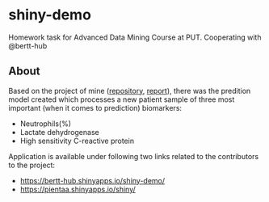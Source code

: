 # shiny-demo
Homework task for Advanced Data Mining Course at PUT. Cooperating with @bertt-hub

## About

Based on the project of mine ([repository](https://github.com/pientaa/COVID-19-analysis), [report](https://pientaa.github.io/COVID-19-analysis/COVID-19-analysis.html)), there was the predition model created which processes a new patient sample of three most important (when it comes to prediction) biomarkers:
- Neutrophils(%)
- Lactate dehydrogenase
- High sensitivity C-reactive protein

Application is available under following two links related to the contributors to the project:
- https://bertt-hub.shinyapps.io/shiny-demo/
- https://pientaa.shinyapps.io/shiny/
